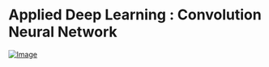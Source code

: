 # Applied Deep Learning : Convolution Neural Network 

[![Image](https://img.shields.io/badge/Language-Python-brightgreen)](https://www.python.org/)

